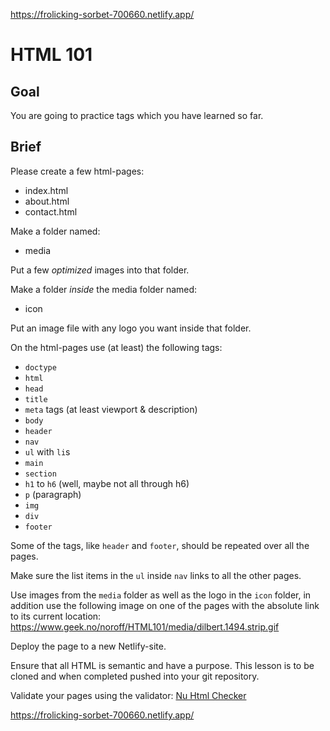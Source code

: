 https://frolicking-sorbet-700660.netlify.app/


# HTML 101

## Goal

You are going to practice tags which you have learned so far.

## Brief

Please create a few html-pages:

* index.html
* about.html
* contact.html

Make a folder named:

* media

Put a few _optimized_ images into that folder.

Make a folder _inside_ the media folder named: 

* icon

Put an image file with any logo you want inside that folder.

On the html-pages use (at least) the following tags:

* `doctype`
* `html`
* `head`
* `title`
* `meta` tags (at least viewport & description)
* `body` 
* `header` 
* `nav` 
* `ul` with `li`s 
* `main` 
* `section` 
* `h1` to `h6` (well, maybe not all through h6)
* `p` (paragraph)
* `img`
* `div` 
* `footer`

Some of the tags, like `header` and `footer`, should be repeated over all the pages.

Make sure the list items in the `ul` inside `nav` links to all the other pages.

Use images from the `media` folder as well as the logo in the `icon` folder, in addition use the following image on one of the pages with the absolute link to its current location: https://www.geek.no/noroff/HTML101/media/dilbert.1494.strip.gif

Deploy the page to a new Netlify-site.

Ensure that all HTML is semantic and have a purpose. This lesson is to be cloned and when completed pushed into your git repository.

Validate your pages using the validator: [Nu Html Checker](https://validator.w3.org/nu/)

https://frolicking-sorbet-700660.netlify.app/
